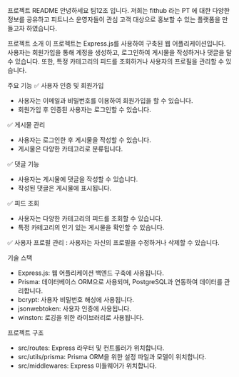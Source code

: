 프로젝트 README
안녕하세요 팀12조 입니다. 저희는 fithub 라는 PT 에 대한 다양한 정보를 공유하고 피트니스 운영자들이 관심 고객 대상으로 홍보할 수 있는 플랫폼을 만들고자 하였습니다.

프로젝트 소개 
이 프로젝트는 Express.js를 사용하여 구축된 웹 어플리케이션입니다. 
사용자는 회원가입을 통해 계정을 생성하고, 로그인하여 게시물을 작성하거나 댓글을 달 수 있습니다. 또한, 특정 카테고리의 피드를 조회하거나 사용자의 프로필을 관리할 수 있습니다.

주요 기능
✅ 사용자 인증 및 회원가입
- 사용자는 이메일과 비밀번호를 이용하여 회원가입을 할 수 있습니다.
- 회원가입 후 인증된 사용자는 로그인할 수 있습니다.

✅ 게시물 관리
- 사용자는 로그인한 후 게시물을 작성할 수 있습니다.
- 게시물은 다양한 카테고리로 분류됩니다.

✅ 댓글 기능
- 사용자는 게시물에 댓글을 작성할 수 있습니다.
- 작성된 댓글은 게시물에 표시됩니다.

✅ 피드 조회
- 사용자는 다양한 카테고리의 피드를 조회할 수 있습니다.
- 특정 카테고리의 인기 있는 게시물을 확인할 수 있습니다.

✅ 사용자 프로필 관리
: 사용자는 자신의 프로필을 수정하거나 삭제할 수 있습니다.

기술 스택
- Express.js: 웹 어플리케이션 백엔드 구축에 사용됩니다.
- Prisma: 데이터베이스 ORM으로 사용되며, PostgreSQL과 연동하여 데이터를 관리합니다.
- bcrypt: 사용자 비밀번호 해싱에 사용됩니다.
- jsonwebtoken: 사용자 인증에 사용됩니다.
- winston: 로깅을 위한 라이브러리로 사용됩니다.

프로젝트 구조
- src/routes: Express 라우터 및 컨트롤러가 위치합니다.
- src/utils/prisma: Prisma ORM을 위한 설정 파일과 모델이 위치합니다.
- src/middlewares: Express 미들웨어가 위치합니다.
